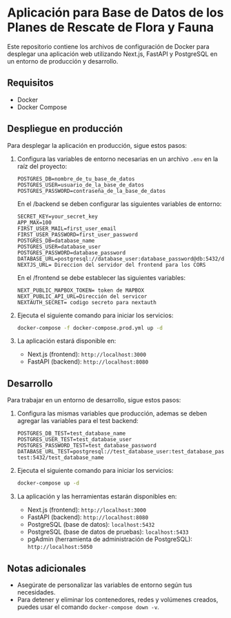 
# Aplicación para Base de Datos de los Planes de Rescate de Flora y Fauna

Este repositorio contiene los archivos de configuración de Docker para desplegar una aplicación web utilizando Next.js, FastAPI y PostgreSQL en un entorno de producción y desarrollo.

## Requisitos

- Docker
- Docker Compose

## Despliegue en producción

Para desplegar la aplicación en producción, sigue estos pasos:

1. Configura las variables de entorno necesarias en un archivo `.env` en la raíz del proyecto:

   ```
   POSTGRES_DB=nombre_de_tu_base_de_datos
   POSTGRES_USER=usuario_de_la_base_de_datos
   POSTGRES_PASSWORD=contraseña_de_la_base_de_datos
   ```
   En el /backend se deben configurar las siguientes variables de entorno:
   ```
   SECRET_KEY=your_secret_key
   APP_MAX=100
   FIRST_USER_MAIL=first_user_email
   FIRST_USER_PASSWORD=first_user_password
   POSTGRES_DB=database_name
   POSTGRES_USER=database_user
   POSTGRES_PASSWORD=database_password
   DATABASE_URL=postgresql://database_user:database_password@db:5432/database_name
   NEXTJS_URL= Direccion del servidor del frontend para los CORS
   ```

   En el /frontend se debe establecer las siguientes variables:
   ```
   NEXT_PUBLIC_MAPBOX_TOKEN= token de MAPBOX
   NEXT_PUBLIC_API_URL=Dirección del servicor
   NEXTAUTH_SECRET= codigo secreto para nextauth
   ```

3. Ejecuta el siguiente comando para iniciar los servicios:

   ```bash
   docker-compose -f docker-compose.prod.yml up -d
   ```

4. La aplicación estará disponible en:

   - Next.js (frontend): `http://localhost:3000`
   - FastAPI (backend): `http://localhost:8080`

## Desarrollo

Para trabajar en un entorno de desarrollo, sigue estos pasos:

1. Configura las mismas variables que producción, ademas se deben agregar las variables para el test backend:
    ```
   POSTGRES_DB_TEST=test_database_name
   POSTGRES_USER_TEST=test_database_user
   POSTGRES_PASSWORD_TEST=test_database_password
    DATABASE_URL_TEST=postgresql://test_database_user:test_database_password@db-test:5432/test_database_name
     ```

3. Ejecuta el siguiente comando para iniciar los servicios:

   ```bash
   docker-compose up -d
   ```

4. La aplicación y las herramientas estarán disponibles en:

   - Next.js (frontend): `http://localhost:3000`
   - FastAPI (backend): `http://localhost:8080`
   - PostgreSQL (base de datos): `localhost:5432`
   - PostgreSQL (base de datos de pruebas): `localhost:5433`
   - pgAdmin (herramienta de administración de PostgreSQL): `http://localhost:5050`

## Notas adicionales

- Asegúrate de personalizar las variables de entorno según tus necesidades.
- Para detener y eliminar los contenedores, redes y volúmenes creados, puedes usar el comando `docker-compose down -v`.

